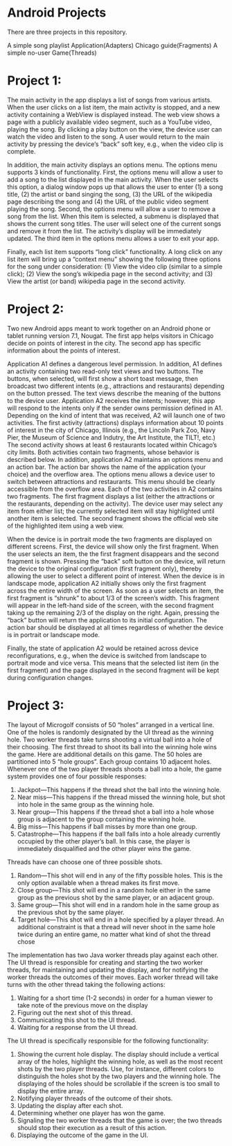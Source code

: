 # Android Projects
There are three projects in this repository.

A simple song playlist Application(Adapters)
Chicago guide(Fragments)
A simple no-user Game(Threads)

# Project 1:

The main activity in the app displays a list of songs from various artists. When the user clicks on a list item, the main activity is stopped, and a new activity containing a WebView is displayed instead. The web view shows a page with a publicly available video segment, such as a YouTube video, playing the song. By clicking a play button on the view, the device user can watch the video and listen to the song. A user would return to the main activity by pressing the device’s “back” soft key, e.g., when the video clip is complete.

In addition, the main activity displays an options menu. The options menu supports 3 kinds of functionality. First, the options menu will allow a user to add a song to the list displayed in the main activity. When the user selects this option, a dialog window pops up that allows the user to enter (1) a song title, (2) the artist or band singing the song, (3) the URL of the wikipedia page describing the song and (4) the URL of the public video segment playing the song. Second, the options menu will allow a user to remove a song from the list. When this item is selected, a submenu is displayed that shows the current song titles. The user will select one of the current songs and remove it from the list. The activity’s display will be immediately updated. The third item in the options menu allows a user to exit your app.

Finally, each list item supports “long click” functionality. A long click on any list item will bring up a “context menu” showing the following three options for the song under consideration: (1) View the video clip (similar to a simple click); (2) View the song’s wikipedia page in the second activity; and (3) View the artist (or band) wikipedia page in the second activity.

# Project 2:

Two new Android apps meant to work together on an Android phone or tablet running version 7.1, Nougat. The first app helps visitors in Chicago decide on points of interest in the city. The second app has specific information about the points of interest.

Application A1 defines a dangerous level permission. In addition, A1 defines an activity containing two read-only text views and two buttons. The buttons, when selected, will first show a short toast message, then broadcast two different intents (e.g., attractions and restaurants) depending on the button pressed. The text views describe the meaning of the buttons to the device user.
Application A2 receives the intents; however, this app will respond to the intents only if the sender owns permission defined in A1. Depending on the kind of intent that was received, A2 will launch one of two activities. The first activity (attractions) displays information about 10 points of interest in the city of Chicago, Illinois (e.g., the Lincoln Park Zoo, Navy Pier, the Museum of Science and Indutry, the Art Institute, the TILT!, etc.) The second activity shows at least 6 restaurants located within Chicago’s city limits. Both activities contain two fragments, whose behavior is described below. In addition, application A2 maintains an options menu and an action bar. The action bar shows the name of the application (your choice) and the overflow area. The options menu allows a device user to switch between attractions and restaurants. This menu should be clearly accessible from the overflow area.
Each of the two activities in A2 contains two fragments. The first fragment displays a list (either the attractions or the restaurants, depending on the activity). The device user may select any item from either list; the currently selected item will stay highlighted until another item is selected. The second fragment shows the official web site of the highlighted item using a web view.

When the device is in portrait mode the two fragments are displayed on different screens. First, the device will show only the first fragment. When the user selects an item, the the first fragment disappears and the second fragment is shown. Pressing the “back” soft button on the device, will return the device to the original configuration (first fragment only), thereby allowing the user to select a different point of interest. When the device is in landscape mode, application A2 initially shows only the first fragment across the entire width of the screen. As soon as a user selects an item, the first fragment is “shrunk” to about 1/3 of the screen’s width. This fragment will appear in the left-hand side of the screen, with the second fragment taking up the remaining 2/3 of the display on the right. Again, pressing the “back” button will return the application to its initial configuration. The action bar should be displayed at all times regardless of whether the device is in portrait or landscape mode.

Finally, the state of application A2 would be retained across device reconfigurations, e.g., when the device is switched from landscape to portrait mode and vice versa. This means that the selected list item (in the first fragment) and the page displayed in the second fragment will be kept during configuration changes.

# Project 3:

The layout of Microgolf consists of 50 “holes” arranged in a vertical line. One of the holes is randomly designated by the UI thread as the winning hole. Two worker threads take turns shooting a virtual ball into a hole of their choosing. The first thread to shoot its ball into the winning hole wins the game. Here are additional details on this game. The 50 holes are partitioned into 5 “hole groups”. Each group contains 10 adjacent holes. Whenever one of the two player threads shoots a ball into a hole, the game system provides one of four possible responses:

1) Jackpot—This happens if the thread shot the ball into the winning hole.
2) Near miss—This happens if the thread missed the winning hole, but shot into hole in the same group as the winning hole.
3) Near group—This happens if the thread shot a ball into a hole whose group is adjacent to the group containing the winning hole.
4) Big miss—This happens if ball misses by more than one group.
5) Catastrophe—This happens if the ball falls into a hole already currently occupied by the other player’s ball. In this case, the player is immediately disqualified and the other player wins the game.

Threads have can choose one of three possible shots.

1) Random—This shot will end in any of the fifty possible holes. This is the only option available when a thread makes its first move.
2) Close group—This shot will end in a random hole either in the same group as the previous shot by the same player, or an adjacent group.
3) Same group—This shot will end in a random hole in the same group as the previous shot by the same player.
4) Target hole—This shot will end in a hole specified by a player thread. An additional constraint is that a thread will never shoot in the same hole twice during an entire game, no matter what kind of shot the thread chose

The implementation has two Java worker threads play against each other. The UI thread is responsible for creating and starting the two worker threads, for maintaining and updating the display, and for notifying the worker threads the outcomes of their moves. Each worker thread will take turns with the other thread taking the following actions:

1) Waiting for a short time (1-2 seconds) in order for a human viewer to take note of the previous move on the display
2) Figuring out the next shot of this thread.
3) Communicating this shot to the UI thread.
4) Waiting for a response from the UI thread.

The UI thread is specifically responsible for the following functionality:

1) Showing the current hole display. The display should include a vertical array of the holes, highlight the winning hole, as well as the most recent shots by the two player threads. Use, for instance, different colors to distinguish the holes shot by the two players and the winning hole. The displaying of the holes should be scrollable if the screen is too small to display the entire array.
2) Notifying player threads of the outcome of their shots.
3) Updating the display after each shot.
4) Determining whether one player has won the game.
5) Signaling the two worker threads that the game is over; the two threads should stop their execution as a result of this action.
6) Displaying the outcome of the game in the UI.
